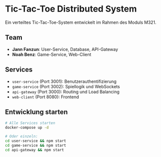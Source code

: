 # Tic-Tac-Toe Distributed System

Ein verteiltes Tic-Tac-Toe-System entwickelt im Rahmen des Moduls M321.

## Team
- **Jann Fanzun**: User-Service, Database, API-Gateway
- **Noah Benz**: Game-Service, Web-Client

## Services
- `user-service` (Port 3001): Benutzerauthentifizierung
- `game-service` (Port 3002): Spiellogik und WebSockets
- `api-gateway` (Port 3000): Routing und Load Balancing
- `web-client` (Port 8080): Frontend

## Entwicklung starten
```bash
# Alle Services starten
docker-compose up -d

# Oder einzeln:
cd user-service && npm start
cd game-service && npm start
cd api-gateway && npm start